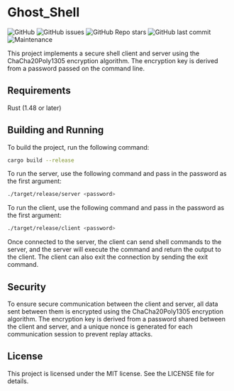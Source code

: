 # Ghost_Shell

![GitHub](https://img.shields.io/github/license/unclesp1d3r/ghost_shell)
![GitHub issues](https://img.shields.io/github/issues/unclesp1d3r/ghost_shell)
![GitHub Repo stars](https://img.shields.io/github/stars/unclesp1d3r/ghost_shell?style=social)
![GitHub last commit](https://img.shields.io/github/last-commit/unclesp1d3r/ghost_shell)
![Maintenance](https://img.shields.io/maintenance/yes/2022)

This project implements a secure shell client and server using the ChaCha20Poly1305 encryption algorithm. The encryption key is derived from a password passed on the command line.

## Requirements

Rust (1.48 or later)

## Building and Running

To build the project, run the following command:

```bash
cargo build --release
```

To run the server, use the following command and pass in the password as the first argument:

```bash
./target/release/server <password>
```

To run the client, use the following command and pass in the password as the first argument:

```bash
./target/release/client <password>
```

Once connected to the server, the client can send shell commands to the server, and the server will execute the command and return the output to the client. The client can also exit the connection by sending the exit command.

## Security

To ensure secure communication between the client and server, all data sent between them is encrypted using the ChaCha20Poly1305 encryption algorithm. The encryption key is derived from a password shared between the client and server, and a unique nonce is generated for each communication session to prevent replay attacks.

## License

This project is licensed under the MIT license. See the LICENSE file for details.
